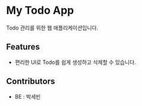 # My Todo App

Todo 관리를 위한 웹 애플리케이션입니다.

## Features
- 편리한 UI로 Todo를 쉽게 생성하고 삭제할 수 있습니다.

## Contributors
- BE : 박세빈